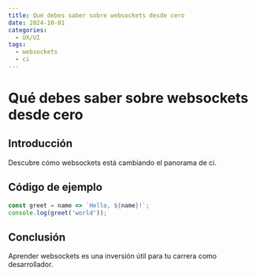 ```yaml
---
title: Qué debes saber sobre websockets desde cero
date: 2024-10-01
categories:
  - UX/UI
tags:
  - websockets
  - ci
---
```


# Qué debes saber sobre websockets desde cero

## Introducción

Descubre cómo websockets está cambiando el panorama de ci.

## Código de ejemplo

```javascript
const greet = name => `Hello, ${name}!`;
console.log(greet('world'));
```

## Conclusión

Aprender websockets es una inversión útil para tu carrera como desarrollador.